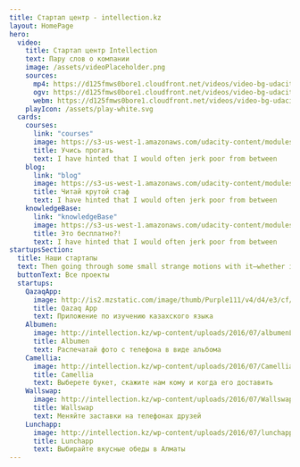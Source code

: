 ```yaml
---
title: Стартап центр - intellection.kz
layout: HomePage
hero:
  video:
    title: Стартап центр Intellection
    text: Пару слов о компании
    image: /assets/videoPlaceholder.png
    sources:
      mp4: https://d125fmws0bore1.cloudfront.net/videos/video-bg-udacity.mp4
      ogv: https://d125fmws0bore1.cloudfront.net/videos/video-bg-udacity.ogv
      webm: https://d125fmws0bore1.cloudfront.net/videos/video-bg-udacity.webm
    playIcon: /assets/play-white.svg
  cards:
    courses:
      link: "courses"
      image: https://s3-us-west-1.amazonaws.com/udacity-content/modules/module-nd-intro-to-programming%401x.png
      title: Учись прогать
      text: I have hinted that I would often jerk poor from between
    blog:
      link: "blog"
      image: https://s3-us-west-1.amazonaws.com/udacity-content/modules/module-partner-f8%401x.png
      title: Читай крутой стаф
      text: I have hinted that I would often jerk poor from between
    knowledgeBase:
      link: "knowledgeBase"
      image: https://s3-us-west-1.amazonaws.com/udacity-content/modules/module-nd-digital-marketing%401x.png
      title: Это бесплатно?!
      text: I have hinted that I would often jerk poor from between
startupsSection:
  title: Наши стартапы
  text: Then going through some small strange motions with it—whether indispensable to the
  buttonText: Все проекты
  startups:
    QazaqApp:
      image: http://is2.mzstatic.com/image/thumb/Purple111/v4/d4/e3/cf/d4e3cf6b-bdb0-26c0-8553-4683955968a2/source/175x175bb.jpg
      title: Qazaq App
      text: Приложение по изучению казахского языка
    Albumen:
      image: http://intellection.kz/wp-content/uploads/2016/07/albumenLogo-300x300.jpg
      title: Albumen
      text: Распечатай фото с телефона в виде альбома
    Camellia:
      image: http://intellection.kz/wp-content/uploads/2016/07/Camellia_logo-300x300.png
      title: Camellia
      text: Выберете букет, скажите нам кому и когда его доставить
    Wallswap:
      image: http://intellection.kz/wp-content/uploads/2016/07/Wallswap_logo-300x300.png
      title: Wallswap
      text: Меняйте заставки на телефонах друзей
    Lunchapp:
      image: http://intellection.kz/wp-content/uploads/2016/07/lunchapp_logo-300x300.png
      title: Lunchapp
      text: Выбирайте вкусные обеды в Алматы
---
```

